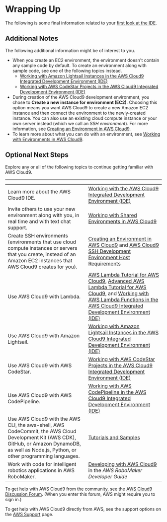 # Wrapping Up<a name="tutorial-final-info"></a>

The following is some final information related to your [first look at the IDE](tutorial.md)\.

## Additional Notes<a name="tutorial-additional-notes"></a>

The following additional information might be of interest to you\.
+ When you create an EC2 environment, the environment doesn't contain any sample code by default\. To create an environment along with sample code, see one of the following topics instead\.
  +  [Working with Amazon Lightsail Instances in the AWS Cloud9 Integrated Development Environment \(IDE\)](lightsail-instances.md) 
  +  [Working with AWS CodeStar Projects in the AWS Cloud9 Integrated Development Environment \(IDE\)](codestar-projects.md) 
+ During creation of the AWS Cloud9 development environment, you chose to **Create a new instance for environment \(EC2\)**\. Choosing this option means you want AWS Cloud9 to create a new Amazon EC2 instance and then connect the environment to the newly\-created instance\. You can also use an existing cloud compute instance or your own server instead \(which we call an *SSH environment*\)\. For more information, see [Creating an Environment in AWS Cloud9](create-environment.md)\.
+ To learn more about what you can do with an environment, see [Working with Environments in AWS Cloud9](environments.md)\.

## Optional Next Steps<a name="tutorial-next-steps"></a>

Explore any or all of the following topics to continue getting familiar with AWS Cloud9\.


****  

|  |  | 
| --- |--- |
|  Learn more about the AWS Cloud9 IDE\.  |   [Working with the AWS Cloud9 Integrated Development Environment \(IDE\)](ide.md)   | 
|  Invite others to use your new environment along with you, in real time and with text chat support\.  |   [Working with Shared Environments in AWS Cloud9](share-environment.md)   | 
|  Create SSH environments \(environments that use cloud compute instances or servers that you create, instead of an Amazon EC2 instances that AWS Cloud9 creates for you\)\.  |   [Creating an Environment in AWS Cloud9](create-environment.md) and [AWS Cloud9 SSH Development Environment Host Requirements](ssh-settings.md)   | 
|  Use AWS Cloud9 with Lambda\.  |   [AWS Lambda Tutorial for AWS Cloud9](tutorial-lambda.md), [Advanced AWS Lambda Tutorial for AWS Cloud9](tutorial-lambda-advanced.md), and [Working with AWS Lambda Functions in the AWS Cloud9 Integrated Development Environment \(IDE\)](lambda-functions.md)   | 
|  Use AWS Cloud9 with Amazon Lightsail\.  |   [Working with Amazon Lightsail Instances in the AWS Cloud9 Integrated Development Environment \(IDE\)](lightsail-instances.md)   | 
|  Use AWS Cloud9 with AWS CodeStar\.  |   [Working with AWS CodeStar Projects in the AWS Cloud9 Integrated Development Environment \(IDE\)](codestar-projects.md)   | 
|  Use AWS Cloud9 with AWS CodePipeline\.  |   [Working with AWS CodePipeline in the AWS Cloud9 Integrated Development Environment \(IDE\)](codepipeline-repos.md)   | 
|  Use AWS Cloud9 with the AWS CLI, the aws\-shell, AWS CodeCommit, the AWS Cloud Development Kit \(AWS CDK\), GitHub, or Amazon DynamoDB, as well as Node\.js, Python, or other programming languages\.  |   [Tutorials and Samples](tutorials.md)   | 
|  Work with code for intelligent robotics applications in AWS RoboMaker\.  |   [Developing with AWS Cloud9](https://docs.aws.amazon.com/robomaker/latest/dg/cloud9.html) in the *AWS RoboMaker Developer Guide*   | 

To get help with AWS Cloud9 from the community, see the [AWS Cloud9 Discussion Forum](https://forums.aws.amazon.com/forum.jspa?forumID=268)\. \(When you enter this forum, AWS might require you to sign in\.\)

To get help with AWS Cloud9 directly from AWS, see the support options on the [AWS Support](https://aws.amazon.com/premiumsupport) page\.